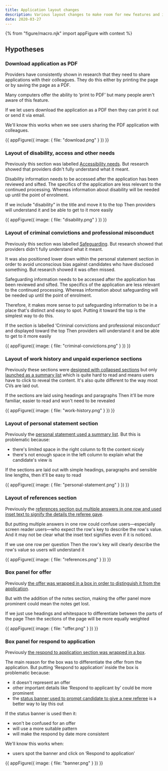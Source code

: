 ```yaml
---
title: Application layout changes
description: Various layout changes to make room for new features and improve existing ones
date: 2020-03-27
---
```


{% from "figure/macro.njk" import appFigure with context %}

## Hypotheses

### Download application as PDF

Providers have consistently shown in research that they need to share applications with their colleagues. They do this either by printing the page or by saving the page as a PDF.

Many computers offer the ability to ‘print to PDF’ but many people aren't aware of this feature.

If we let users download the application as a PDF then they can print it out or send it via email.

We'll know this works when we see users sharing the PDF application with colleagues.

{{ appFigure({
  image: {
    file: "download.png"
  }
}) }}

### Layout of disability, access and other needs

Previously this section was labelled [Accessibility needs](/manage-teacher-training-applications/offer-panel#offer-panel-new). But research showed that providers didn't fully understand what it meant.

Disability information needs to be accessed after the application has been reviewed and sifted. The specifics of the application are less relevant to the continued processing. Whereas information about disability will be needed up until the point of enrolment.

If we include "disability" in the title and move it to the top
Then providers will understand it and be able to get to it more easily

{{ appFigure({
  image: {
    file: "disability.png"
  }
}) }}

### Layout of criminal convictions and professional misconduct

Previously this section was labelled [Safeguarding](/manage-teacher-training-applications/offer-panel#offer-panel-new). But research showed that providers didn't fully understand what it meant.

It was also positioned lower down within the personal statement section in order to avoid unconscious bias against candidates who have disclosed something. But research showed it was often missed.

Safeguarding information needs to be accessed after the application has been reviewed and sifted. The specifics of the application are less relevant to the continued processing. Whereas information about safeguarding will be needed up until the point of enrolment.

Therefore, it makes more sense to put safeguarding information to be in a place that's distinct and easy to spot. Putting it toward the top is the simplest way to do this.

If the section is labelled ‘Criminal convictions and professional misconduct’ and displayed toward the top
Then providers will understand it and be able to get to it more easily

{{ appFigure({
  image: {
    file: "criminal-convictions.png"
  }
}) }}

### Layout of work history and unpaid experience sections

Previously these sections were [designed with collapsed sections](/manage-teacher-training-applications/offer-panel#offer-panel-new) but only [launched as a summary list](/manage-teacher-training-applications/as-launched-26-nov-2019#application-with-offer) which is quite hard to read and means users have to click to reveal the content. It's also quite different to the way most CVs are laid out.

If the sections are laid using headings and paragraphs
Then it'll be more familiar, easier to read and won't need to be revealed

{{ appFigure({
  image: {
    file: "work-history.png"
  }
}) }}

### Layout of personal statement section

Previously the [personal statement used a summary list](/manage-teacher-training-applications/offer-panel#offer-panel-new). But this is problematic because:

- there's limited space in the right column to fit the content nicely
- there's not enough space in the left column to explain what the candidate's view is

If the sections are laid out with simple headings, paragraphs and sensible line lengths, then it'll be easy to read

{{ appFigure({
  image: {
    file: "personal-statement.png"
  }
}) }}

### Layout of references section

Previously the [references section put multiple answers in one row and used inset text to signify the details the referee gave](/apply-for-teacher-training/give-a-reference-second-iteration#provider-view-with-amended-relationshipw).

But putting multiple answers in one row could confuse users—especially screen reader users—who expect the row's key to describe the row's value. And it may not be clear what the inset text signifies even if it is noticed.

If we use one row per question
Then the row's key will clearly describe the row's value so users will understand it

{{ appFigure({
  image: {
    file: "references.png"
  }
}) }}

### Box panel for offer

Previously [the offer was wrapped in a box in order to distinguish it from the application](/manage-teacher-training-applications/offer-panel#offer-panel-offered).

But with the addition of the notes section, making the offer panel more prominent could mean the notes get lost.

If we just use headings and whitespace to differentiate between the parts of the page
Then the sections of the page will be more equally weighted

{{ appFigure({
  image: {
    file: "offer.png"
  }
}) }}

### Box panel for respond to application

Previously [the respond to application section was wrapped in a box](/manage-teacher-training-applications/offer-panel#offer-panel-new).

The main reason for the box was to differentiate the offer from the application. But putting ‘Respond to application’ inside the box is problematic because:

- it doesn't represent an offer
- other important details like ‘Respond to applicant by’ could be more prominent
- the [status banner used to prompt candidate to give a new referee](/apply-for-teacher-training/add-a-new-referee#application-dashboard-with-warning) is a better way to lay this out

If the status banner is used then it:
- won't be confused for an offer
- will use a more suitable pattern
- will make the respond by date more consistent

We'll know this works when:

- users spot the banner and click on ‘Respond to application’

{{ appFigure({
  image: {
    file: "banner.png"
  }
}) }}
